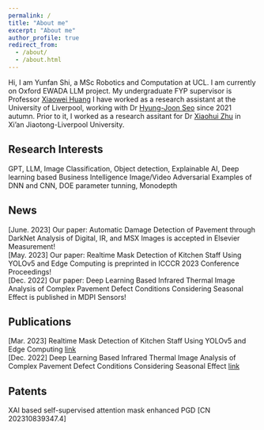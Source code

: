 ```yaml
---
permalink: /
title: "About me"
excerpt: "About me"
author_profile: true
redirect_from: 
  - /about/
  - /about.html
---
```



Hi, I am Yunfan Shi, a MSc Robotics and Computation at UCL.
I am currently on Oxford EWADA LLM project. My undergraduate FYP supervisor is Professor [Xiaowei Huang](https://cgi.csc.liv.ac.uk/~xiaowei/)
I have worked as a research assistant at the University of Liverpool, working with Dr [Hyung-Joon Seo](https://scholar.google.com/citations?user=9FOIHmYAAAAJ&hl=en) since 2021 autumn. Prior to it, I worked as a research assitant for Dr [Xiaohui Zhu](https://scholar.google.com/citations?user=Ug_UiIoAAAAJ&hl=en) in Xi’an Jiaotong-Liverpool University.


## Research Interests
GPT, LLM, Image Classification, Object detection, Explainable AI, Deep learning based Business Intelligence
Image/Video Adversarial Examples of DNN and CNN, DOE parameter tunning, Monodepth

## News
[June. 2023] Our paper: Automatic Damage Detection of Pavement through DarkNet Analysis of Digital, IR, and MSX Images is accepted in Elsevier Measurement! \
[May. 2023] Our paper: Realtime Mask Detection of Kitchen Staff Using YOLOv5 and Edge Computing is preprinted in ICCCR 2023 Conference Proceedings! \
[Dec. 2022] Our paper: Deep Learning Based Infrared Thermal Image Analysis of Complex Pavement Defect Conditions Considering Seasonal Effect is published in MDPI Sensors! 

## Publications
[Mar. 2023] Realtime Mask Detection of Kitchen Staff Using YOLOv5 and Edge Computing
[link](https://ieeexplore.ieee.org/abstract/document/10193943)\
[Dec. 2022] Deep Learning Based Infrared Thermal Image Analysis of Complex Pavement Defect Conditions Considering Seasonal Effect
[link](https://www.mdpi.com/1424-8220/22/23/9365)

## Patents
XAI based self-supervised attention mask enhanced PGD
[CN 202310839347.4]
